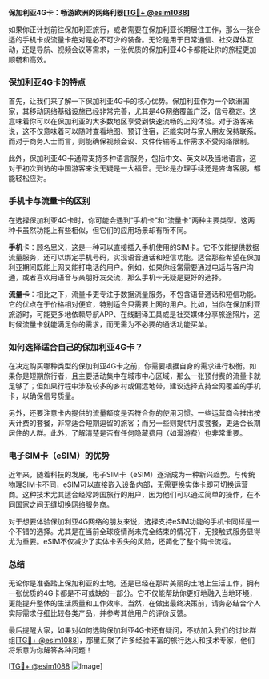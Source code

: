 **保加利亚4G卡：畅游欧洲的网络利器[[TG💪+ @esim1088](https://t.me/s/esim1088)]**

如果你正计划前往保加利亚旅行，或者需要在保加利亚长期居住工作，那么一张合适的手机卡或流量卡绝对是必不可少的装备。无论是用于日常通信、社交媒体互动，还是导航、视频会议等需求，一张优质的保加利亚4G卡都能让你的旅程更加顺畅和高效。

### 保加利亚4G卡的特点

首先，让我们来了解一下保加利亚4G卡的核心优势。保加利亚作为一个欧洲国家，其移动网络基础设施已经非常完善，尤其是4G网络覆盖广泛，信号稳定。这意味着你可以在保加利亚的大多数地区享受到快速流畅的上网体验。对于游客来说，这不仅意味着可以随时查看地图、预订住宿，还能实时与家人朋友保持联系。而对于商务人士而言，则能确保视频会议、文件传输等工作需求不受网络限制。

此外，保加利亚4G卡通常支持多种语言服务，包括中文、英文以及当地语言，这对于初次到访的中国游客来说无疑是一大福音。无论是办理手续还是咨询客服，都能轻松应对。

### 手机卡与流量卡的区别

在选择保加利亚4G卡时，你可能会遇到“手机卡”和“流量卡”两种主要类型。这两种卡虽然功能上有些相似，但它们的应用场景却有所不同。

**手机卡**：顾名思义，这是一种可以直接插入手机使用的SIM卡。它不仅能提供数据流量服务，还可以绑定手机号码，实现语音通话和短信功能。适合那些希望在保加利亚期间既能上网又能打电话的用户。例如，如果你经常需要通过电话与客户沟通，或者喜欢用语音与亲朋好友交流，那么手机卡无疑是更好的选择。

**流量卡**：相比之下，流量卡更专注于数据流量服务，不包含语音通话和短信功能。它的优点在于价格相对便宜，特别适合只需要上网的用户。比如，当你在保加利亚旅游时，可能更多地依赖导航APP、在线翻译工具或是社交媒体分享旅途照片，这时候流量卡就能满足你的需求，而无需为不必要的通话功能买单。

### 如何选择适合自己的保加利亚4G卡？

在决定购买哪种类型的保加利亚4G卡之前，你需要根据自身的需求进行权衡。如果你是短期旅行者，且主要活动集中在城市中心区域，那么一张预付费的流量卡就足够了；但如果行程中涉及较多的乡村或偏远地带，建议选择支持全网覆盖的手机卡，以确保信号质量。

另外，还要注意卡内提供的流量额度是否符合你的使用习惯。一些运营商会推出按天计费的套餐，非常适合短期逗留的旅客；而另一些则提供月度套餐，更适合长期居住的人群。此外，了解清楚是否有任何隐藏费用（如漫游费）也非常重要。

### 电子SIM卡（eSIM）的优势

近年来，随着科技的发展，电子SIM卡（eSIM）逐渐成为一种新兴趋势。与传统物理SIM卡不同，eSIM可以直接嵌入设备内部，无需更换实体卡即可切换运营商。这种技术尤其适合经常跨国旅行的用户，因为他们可以通过简单的操作，在不同国家之间无缝切换网络服务商。

对于想要体验保加利亚4G网络的朋友来说，选择支持eSIM功能的手机卡同样是一个不错的选择。尤其是在当前全球疫情尚未完全结束的情况下，无接触式服务显得尤为重要。eSIM不仅减少了实体卡丢失的风险，还简化了整个购卡流程。

### 总结

无论你是准备踏上保加利亚的土地，还是已经在那片美丽的土地上生活工作，拥有一张优质的4G卡都是不可或缺的一部分。它不仅能帮助你更好地融入当地环境，更能提升整体的生活质量和工作效率。当然，在做出最终决策前，请务必结合个人实际需求仔细比较各类产品，并参考其他用户的评价反馈。

最后提醒大家，如果对如何选购保加利亚4G卡还有疑问，不妨加入我们的讨论群组[[TG💪+ @esim1088](https://t.me/s/esim1088)]，那里汇聚了许多经验丰富的旅行达人和技术专家，他们将乐意为你解答各种问题！

[[TG💪+ @esim1088](https://t.me/s/esim1088) ![Image](https://i.postimg.cc/4NQfJmqS/Snipaste-2025-05-13-00-14-12.png)]